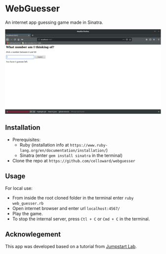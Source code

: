 # WebGuesser
An internet app guessing game made in Sinatra.

<img src="./webguesser-shot.png" alt="Game play screenshot" />

## Installation
  * Prerequisites:
    * Ruby (installation info at `https://www.ruby-lang.org/en/documentation/installation/`)
    * Sinatra (enter `gem install sinatra` in the terminal)
  * Clone the repo at `https://github.com/celloward/webguesser`

## Usage
For local use:
  * From inside the root cloned folder in the terminal enter `ruby web_guesser.rb`
  * Open internet browser and enter url `localhost:4567/`
  * Play the game.
  * To stop the internal server, press `Ctl + C` or `Cmd + C` in the terminal.

## Acknowlegement
This app was developed based on a tutorial from <a href="http://tutorials.jumpstartlab.com/projects/web_guesser.html">Jumpstart Lab</a>.
